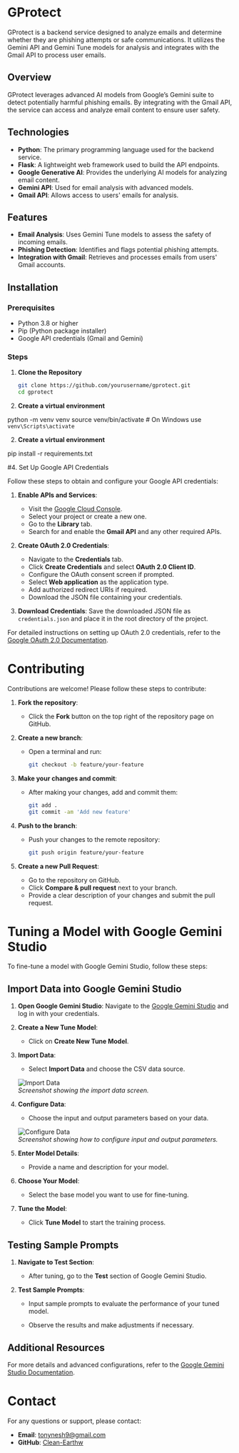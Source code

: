 # GProtect

GProtect is a backend service designed to analyze emails and determine whether they are phishing attempts or safe communications. It utilizes the Gemini API and Gemini Tune models for analysis and integrates with the Gmail API to process user emails.

## Overview

GProtect leverages advanced AI models from Google’s Gemini suite to detect potentially harmful phishing emails. By integrating with the Gmail API, the service can access and analyze email content to ensure user safety.

## Technologies

- **Python**: The primary programming language used for the backend service.
- **Flask**: A lightweight web framework used to build the API endpoints.
- **Google Generative AI**: Provides the underlying AI models for analyzing email content.
- **Gemini API**: Used for email analysis with advanced models.
- **Gmail API**: Allows access to users' emails for analysis.

## Features

- **Email Analysis**: Uses Gemini Tune models to assess the safety of incoming emails.
- **Phishing Detection**: Identifies and flags potential phishing attempts.
- **Integration with Gmail**: Retrieves and processes emails from users' Gmail accounts.

## Installation

### Prerequisites

- Python 3.8 or higher
- Pip (Python package installer)
- Google API credentials (Gmail and Gemini)

### Steps

1. **Clone the Repository**

   ```bash
   git clone https://github.com/yourusername/gprotect.git
   cd gprotect

2. **Create a virtual environment**
 
 
python -m venv venv
source venv/bin/activate  # On Windows use `venv\Scripts\activate`

2. **Create a virtual environment**


pip install -r requirements.txt

#4. Set Up Google API Credentials

Follow these steps to obtain and configure your Google API credentials:

1. **Enable APIs and Services**:
   - Visit the [Google Cloud Console](https://console.cloud.google.com/apis).
   - Select your project or create a new one.
   - Go to the **Library** tab.
   - Search for and enable the **Gmail API** and any other required APIs.

2. **Create OAuth 2.0 Credentials**:
   - Navigate to the **Credentials** tab.
   - Click **Create Credentials** and select **OAuth 2.0 Client ID**.
   - Configure the OAuth consent screen if prompted.
   - Select **Web application** as the application type.
   - Add authorized redirect URIs if required.
   - Download the JSON file containing your credentials.

3. **Download Credentials**: Save the downloaded JSON file as `credentials.json` and place it in the root directory of the project.

For detailed instructions on setting up OAuth 2.0 credentials, refer to the [Google OAuth 2.0 Documentation](https://developers.google.com/identity/protocols/oauth2).

# Contributing

Contributions are welcome! Please follow these steps to contribute:

1. **Fork the repository**:
   - Click the **Fork** button on the top right of the repository page on GitHub.

2. **Create a new branch**:
   - Open a terminal and run:
     ```bash
     git checkout -b feature/your-feature
     ```

3. **Make your changes and commit**:
   - After making your changes, add and commit them:
     ```bash
     git add .
     git commit -am 'Add new feature'
     ```

4. **Push to the branch**:
   - Push your changes to the remote repository:
     ```bash
     git push origin feature/your-feature
     ```

5. **Create a new Pull Request**:
   - Go to the repository on GitHub.
   - Click **Compare & pull request** next to your branch.
   - Provide a clear description of your changes and submit the pull request.

# Tuning a Model with Google Gemini Studio

To fine-tune a model with Google Gemini Studio, follow these steps:

##  Import Data into Google Gemini Studio

1. **Open Google Gemini Studio**: Navigate to the [Google Gemini Studio](https://console.cloud.google.com/gemini) and log in with your credentials.
   
2. **Create a New Tune Model**:
   - Click on **Create New Tune Model**.

3. **Import Data**:
   - Select **Import Data** and choose the CSV data source. 

   ![Import Data](path/to/your/image1.png)  
   *Screenshot showing the import data screen.*

4. **Configure Data**:
   - Choose the input and output parameters based on your data.

   ![Configure Data](path/to/your/image2.png)  
   *Screenshot showing how to configure input and output parameters.*

5. **Enter Model Details**:
   - Provide a name and description for your model.

6. **Choose Your Model**:
   - Select the base model you want to use for fine-tuning.

7. **Tune the Model**:
   - Click **Tune Model** to start the training process.

## Testing Sample Prompts

1. **Navigate to Test Section**:
   - After tuning, go to the **Test** section of Google Gemini Studio.

2. **Test Sample Prompts**:
   - Input sample prompts to evaluate the performance of your tuned model.

   - Observe the results and make adjustments if necessary.

## Additional Resources

For more details and advanced configurations, refer to the [Google Gemini Studio Documentation](https://developers.google.com/gemini).

# Contact

For any questions or support, please contact:

- **Email**: [tonynesh9@gmail.com](mailto:tonynesh9@gmail.com)
- **GitHub**: [Clean-Earthw](https://github.com/Clean-earthw/Gprotect/)


